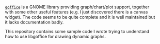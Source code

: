 [`goffice`](https://gitlab.gnome.org/GNOME/goffice) is a GNOME library
providing graph/chart/plot support, together with some other useful
features (e.g. I just discovered there is a canvas widget). The code
seems to be quite complete and it is well maintained but it lacks
documentation badly.

This repository contains some sample code I wrote trying to understand
how to use libgoffice for drawing dynamic graphs.
